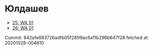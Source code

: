 # Юлдашев
- [25: WA 01](25.md)
- [26: WA 01](26.md)

Commit: 842afe683726adfb05f2899ac6a11b296b647f28
 fetched at: 20201028-004810

